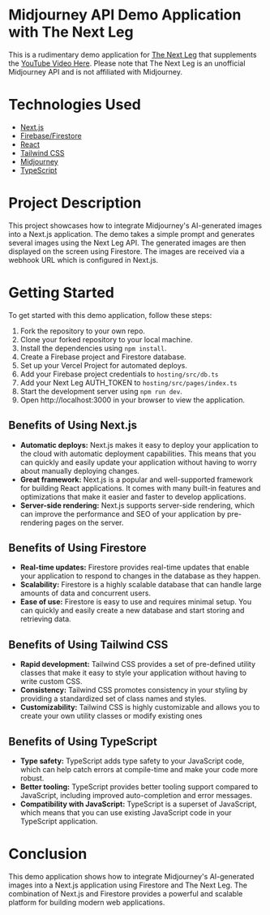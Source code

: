 # Midjourney API Demo Application with The Next Leg

This is a rudimentary demo application for [The Next Leg](https://thenextleg.io) that supplements the [YouTube Video Here](https://youtu.be/dMv6sLIuMOM). Please note that The Next Leg is an unofficial Midjourney API and is not affiliated with Midjourney.

# Technologies Used

- [Next.js](https://nextjs.org/)
- [Firebase/Firestore](https://firebase.google.com/)
- [React](https://reactjs.org/)
- [Tailwind CSS](https://tailwindcss.com/)
- [Midjourney](https://midjourney.com/)
- [TypeScript](https://www.typescriptlang.org/)

# Project Description

This project showcases how to integrate Midjourney's AI-generated images into a Next.js application. The demo takes a simple prompt and generates several images using the Next Leg API. The generated images are then displayed on the screen using Firestore. The images are received via a webhook URL which is configured in Next.js.

# Getting Started

To get started with this demo application, follow these steps:

1. Fork the repository to your own repo.
2. Clone your forked repository to your local machine.
3. Install the dependencies using `npm install`.
4. Create a Firebase project and Firestore database.
5. Set up your Vercel Project for automated deploys.
6. Add your Firebase project credentials to `hosting/src/db.ts`
7. Add your Next Leg AUTH_TOKEN to `hosting/src/pages/index.ts`
8. Start the development server using `npm run dev`.
9. Open http://localhost:3000 in your browser to view the application.

## Benefits of Using Next.js

- **Automatic deploys:** Next.js makes it easy to deploy your application to the cloud with automatic deployment capabilities. This means that you can quickly and easily update your application without having to worry about manually deploying changes.
- **Great framework:** Next.js is a popular and well-supported framework for building React applications. It comes with many built-in features and optimizations that make it easier and faster to develop applications.
- **Server-side rendering:** Next.js supports server-side rendering, which can improve the performance and SEO of your application by pre-rendering pages on the server.

## Benefits of Using Firestore

- **Real-time updates:** Firestore provides real-time updates that enable your application to respond to changes in the database as they happen.
- **Scalability:** Firestore is a highly scalable database that can handle large amounts of data and concurrent users.
- **Ease of use:** Firestore is easy to use and requires minimal setup. You can quickly and easily create a new database and start storing and retrieving data.

## Benefits of Using Tailwind CSS

- **Rapid development:** Tailwind CSS provides a set of pre-defined utility classes that make it easy to style your application without having to write custom CSS.
- **Consistency:** Tailwind CSS promotes consistency in your styling by providing a standardized set of class names and styles.
- **Customizability:** Tailwind CSS is highly customizable and allows you to create your own utility classes or modify existing ones

## Benefits of Using TypeScript

- **Type safety:** TypeScript adds type safety to your JavaScript code, which can help catch errors at compile-time and make your code more robust.
- **Better tooling:** TypeScript provides better tooling support compared to JavaScript, including improved auto-completion and error messages.
- **Compatibility with JavaScript:** TypeScript is a superset of JavaScript, which means that you can use existing JavaScript code in your TypeScript application.

# Conclusion

This demo application shows how to integrate Midjourney's AI-generated images into a Next.js application using Firestore and The Next Leg. The combination of Next.js and Firestore provides a powerful and scalable platform for building modern web applications.
